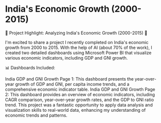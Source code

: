 # India's Economic Growth (2000-2015)

🌟 Project Highlight: Analyzing India's Economic Growth (2000-2015) 🌟

I'm excited to share a project I recently completed on India's economic growth from 2000 to 2015. With the help of AI (about 70% of the work), I created two detailed dashboards using Microsoft Power BI that visualize various economic indicators, including GDP and GNI growth.

📊 Dashboards Included:

India GDP and GNI Growth Page 1: This dashboard presents the year-over-year growth of GDP and GNI, per capita income trends, and a comprehensive economic indicator table.
India GDP and GNI Growth Page 2: This dashboard provides an overview of economic indicators, including CAGR comparison, year-over-year growth rates, and the GDP to GNI ratio trend.
This project was a fantastic opportunity to apply data analysis and visualization skills to real-world data, enhancing my understanding of economic trends and patterns.
